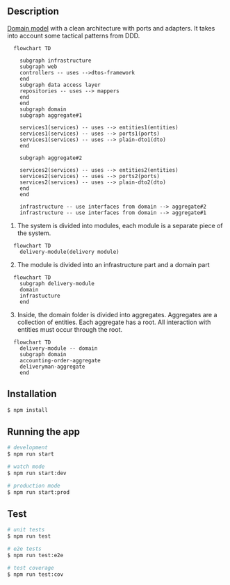 ## Description

[Domain model](https://martinfowler.com/eaaCatalog/domainModel.html) with a clean architecture with ports and adapters. It takes into account some tactical patterns from DDD.

```mermaid
  flowchart TD

    subgraph infrastructure
    subgraph web
    controllers -- uses -->dtos-framework
    end
    subgraph data access layer
    repositories -- uses --> mappers
    end
    end
    subgraph domain
    subgraph aggregate#1

    services1(services) -- uses --> entities1(entities)
    services1(services) -- uses --> ports1(ports)
    services1(services) -- uses --> plain-dto1(dto)
    end

    subgraph aggregate#2

    services2(services) -- uses --> entities2(entities)
    services2(services) -- uses --> ports2(ports)
    services2(services) -- uses --> plain-dto2(dto)
    end
    end

    infrastructure -- use interfaces from domain --> aggregate#2
    infrastructure -- use interfaces from domain --> aggregate#1
```

1. The system is divided into modules, each module is a separate piece of the system.

```mermaid
  flowchart TD
    delivery-module(delivery module)
```

2. The module is divided into an infrastructure part and a domain part

```mermaid
  flowchart TD
    subgraph delivery-module
	domain
	infrastucture
	end
```

3. Inside, the domain folder is divided into aggregates. Aggregates are a collection of entities. Each aggregate has a root. All interaction with entities must occur through the root.

```mermaid
  flowchart TD
	delivery-module -- domain
    subgraph domain
	accounting-order-aggregate
	deliveryman-aggregate
	end
```

## Installation

```bash
$ npm install
```

## Running the app

```bash
# development
$ npm run start

# watch mode
$ npm run start:dev

# production mode
$ npm run start:prod
```

## Test

```bash
# unit tests
$ npm run test

# e2e tests
$ npm run test:e2e

# test coverage
$ npm run test:cov
```
